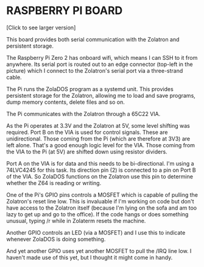 # RASPBERRY PI BOARD



[Click to see larger version]

This board provides both serial communication with the Zolatron and persistent storage.

The Raspberry Pi Zero 2 has onboard wifi, which means I can SSH to it from anywhere. Its serial port is routed out to an edge connector (top-left in the picture) which I connect to the Zolatron's serial port via a three-strand cable.

The Pi runs the ZolaDOS program as a systemd unit. This provides persistent storage for the Zolatron, allowing me to load and save programs, dump memory contents, delete files and so on.

The Pi communicates with the Zolatron through a 65C22 VIA.

As the Pi operates at 3.3V and the Zolatron at 5V, some level shifting was required. Port B on the VIA is used for control signals. These are unidirectional. Those coming from the Pi (which are therefore at 3V3) are left alone. That's a good enough logic level for the VIA. Those coming from the VIA to the Pi (at 5V) are shifted down using resistor dividers.

Port A on the VIA is for data and this needs to be bi-directional. I'm using a 74LVC4245 for this task. Its direction pin (2) is connected to a pin on Port B of the VIA. So ZolaDOS functions on the Zolatron use this pin to determine whether the Z64 is reading or writing.

One of the Pi's GPIO pins controls a MOSFET which is capable of pulling the Zolatron's reset line low. This is invaluable if I'm working on code but don't have access to the Zolatron itself (because I'm lying on the sofa and am too lazy to get up and go to the office). If the code hangs or does something unusual, typing /r while in Zolaterm resets the machine.

Another GPIO controls an LED (via a MOSFET) and I use this to indicate whenever ZolaDOS is doing something.

And yet another GPIO uses yet another MOSFET to pull the /IRQ line low. I haven't made use of this yet, but I thought it might come in handy.
